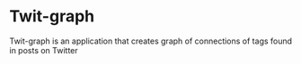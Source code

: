 # Twit-graph
Twit-graph is an application that creates graph of connections of tags found in posts on Twitter
